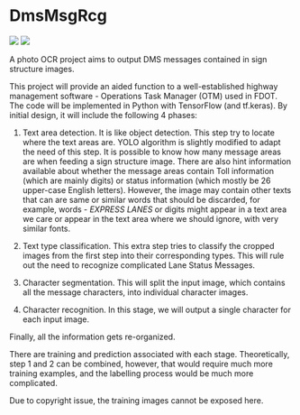# DmsMsgRcg

![](https://img.shields.io/badge/python-3.6.2-brightgreen.svg)  ![](https://img.shields.io/badge/tensorflow-1.4.0-yellowgreen.svg?sanitize=true)

A photo OCR project aims to output DMS messages contained in sign structure images.

This project will provide an aided function to a well-established highway management software - Operations Task Manager (OTM) used in FDOT. The code 
will be implemented in Python with TensorFlow (and tf.keras). By initial design, it will include the following 4 phases:

1. Text area detection. It is like object detection. This step try to locate where the text areas are. YOLO algorithm is slightly modified to adapt 
the need of this step. It is possible to know how many message areas are when feeding a sign structure image. There are also hint information available 
about whether the message areas contain Toll information (which are mainly digits) or status information (which mostly be 26 upper-case English letters). 
However, the image may contain other texts that can are same or similar words that should be discarded, for example, words - <em>EXPRESS LANES</em> or 
digits might appear in a text area we care or appear in the text area where we should ignore, with very similar fonts.

2. Text type classification. This extra step tries to classify the cropped images from the first step into their corresponding types. This will rule out 
the need to recognize complicated Lane Status Messages.

3. Character segmentation. This will split the input image, which contains all the message characters, into individual character images.

4. Character recognition. In this stage, we will output a single character for each input image.

Finally, all the information gets re-organized.

There are training and prediction associated with each stage. Theoretically, step 1 and 2 can be combined, however, that would require much more training
examples, and the labelling process would be much more complicated.

Due to copyright issue, the training images cannot be exposed here.

